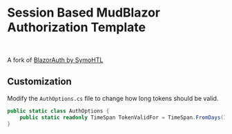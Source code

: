 # Session Based MudBlazor Authorization Template

<br>

A fork of [BlazorAuth by SymoHTL](https://github.com/SymoHTL/BlazorAuth)


## Customization
Modify the `AuthOptions.cs` file to change how long tokens should be valid.

```csharp
public static class AuthOptions {
    public static readonly TimeSpan TokenValidFor = TimeSpan.FromDays(30);
}
````